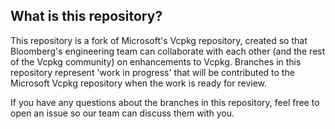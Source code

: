 ## What is this repository?

This repository is a fork of Microsoft's Vcpkg repository, created so that Bloomberg's
engineering team can collaborate with each other (and the rest of the Vcpkg community)
on enhancements to Vcpkg. Branches in this repository represent 'work in progress' that
will be contributed to the Microsoft Vcpkg repository when the work is ready for review.

If you have any questions about the branches in this repository, feel free to open an issue
so our team can discuss them with you.
